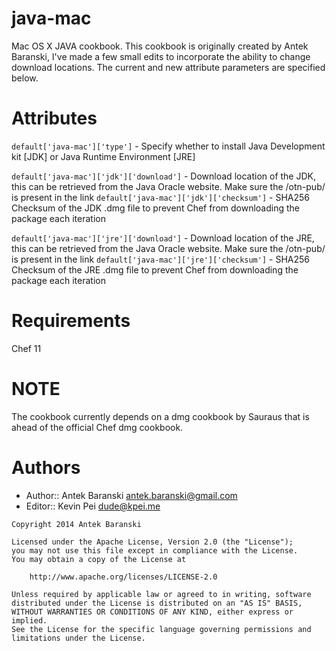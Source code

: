 java-mac
===========

Mac OS X JAVA cookbook.  This cookbook is originally created by Antek Baranski, I've made a few small edits to incorporate the ability to
change download locations. The current and new attribute parameters are specified below.

Attributes
============

`default['java-mac']['type']` - Specify whether to install Java Development kit [JDK] or Java Runtime Environment [JRE]

`default['java-mac']['jdk']['download']` - Download location of the JDK, this can be retrieved from the Java Oracle website.  Make sure the /otn-pub/ is present in the link
`default['java-mac']['jdk']['checksum']` - SHA256 Checksum of the JDK .dmg file to prevent Chef from downloading the package each iteration

`default['java-mac']['jre']['download']` - Download location of the JRE, this can be retrieved from the Java Oracle website.  Make sure the /otn-pub/ is present in the link
`default['java-mac']['jre']['checksum']` - SHA256 Checksum of the JRE .dmg file to prevent Chef from downloading the package each iteration

Requirements
============

Chef 11

NOTE
===========

The cookbook currently depends on a dmg cookbook by Sauraus that is ahead of the official Chef dmg cookbook.

Authors
==================

- Author:: Antek Baranski <antek.baranski@gmail.com>
- Editor:: Kevin Pei <dude@kpei.me>

```text
Copyright 2014 Antek Baranski

Licensed under the Apache License, Version 2.0 (the "License");
you may not use this file except in compliance with the License.
You may obtain a copy of the License at

    http://www.apache.org/licenses/LICENSE-2.0

Unless required by applicable law or agreed to in writing, software
distributed under the License is distributed on an "AS IS" BASIS,
WITHOUT WARRANTIES OR CONDITIONS OF ANY KIND, either express or implied.
See the License for the specific language governing permissions and
limitations under the License.
```
